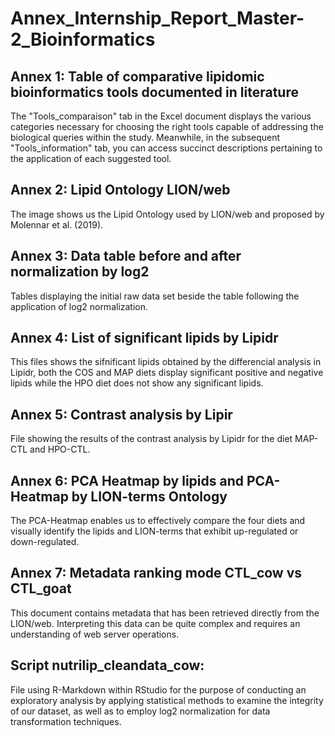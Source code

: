 # Annex_Internship_Report_Master-2_Bioinformatics

## Annex 1: Table of comparative lipidomic bioinformatics tools documented in literature
The "Tools_comparaison" tab in the Excel document displays the various categories necessary for choosing the right tools capable of addressing the biological queries within the study. Meanwhile, in the subsequent "Tools_information" tab, you can access succinct descriptions pertaining to the application of each suggested tool.

## Annex 2: Lipid Ontology LION/web
The image shows us the Lipid Ontology used by LION/web and proposed by Molennar et al. (2019).

## Annex 3: Data table before and after normalization by log2
Tables displaying the initial raw data set beside the table following the application of log2 normalization.

## Annex 4: List of significant lipids by Lipidr
This files shows the sifnificant lipids obtained by the differencial analysis in Lipidr, both the COS and MAP diets display significant positive and negative lipids while the HPO diet does not show any significant lipids.

## Annex 5: Contrast analysis by Lipir
File showing the results of the contrast analysis by Lipidr for the diet MAP-CTL and HPO-CTL.

## Annex 6: PCA Heatmap by lipids and PCA-Heatmap by LION-terms Ontology
The PCA-Heatmap enables us to effectively compare the four diets and visually identify the lipids and LION-terms that exhibit up-regulated or down-regulated. 

## Annex 7: Metadata ranking mode CTL_cow vs CTL_goat
This document contains metadata that has been retrieved directly from the LION/web. Interpreting this data can be quite complex and requires an understanding of web server operations.

## Script nutrilip_cleandata_cow:
File using R-Markdown within RStudio for the purpose of conducting an exploratory analysis by applying statistical methods to examine the integrity of our dataset, as well as to employ log2 normalization for data transformation techniques.
